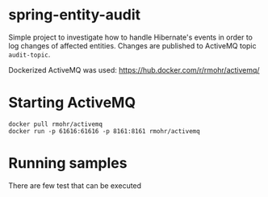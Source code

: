 # spring-entity-audit

Simple project to investigate how to handle Hibernate's events in order to log changes of affected entities.
Changes are published to ActiveMQ topic `audit-topic`.

Dockerized ActiveMQ was used: https://hub.docker.com/r/rmohr/activemq/

# Starting ActiveMQ
`docker pull rmohr/activemq`
<br>
`docker run -p 61616:61616 -p 8161:8161 rmohr/activemq`

# Running samples
There are few test that can be executed
